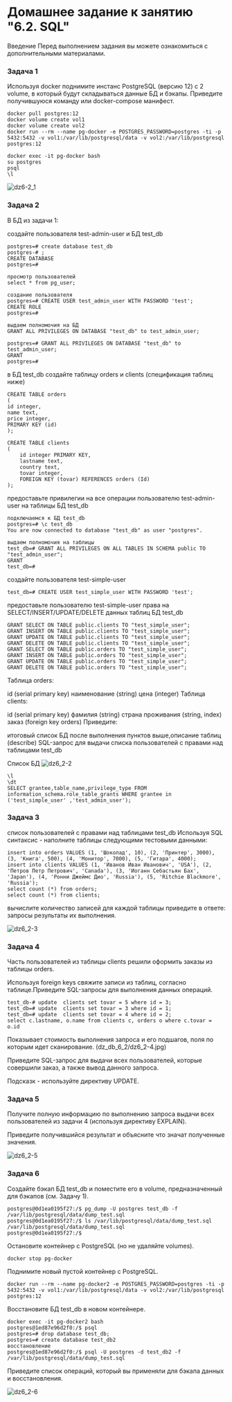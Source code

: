 # Домашнее задание к занятию "6.2. SQL"
Введение
Перед выполнением задания вы можете ознакомиться с дополнительными материалами.

### Задача 1
Используя docker поднимите инстанс PostgreSQL (версию 12) c 2 volume, в который будут складываться данные БД и бэкапы.
Приведите получившуюся команду или docker-compose манифест.

	docker pull postgres:12
	docker volume create vol1
	docker volume create vol2
	docker run --rm --name pg-docker -e POSTGRES_PASSWORD=postgres -ti -p 5432:5432 -v vol1:/var/lib/postgresql/data -v vol2:/var/lib/postgresql postgres:12

	docker exec -it pg-docker bash
	su postgres
	psql
	\l

![dz6-2_1](/dz_db_6_2/dz6_2-1.jpg) 


### Задача 2
В БД из задачи 1:

создайте пользователя test-admin-user и БД test_db

	postgres=# create database test_db
	postgres-# ;
	CREATE DATABASE
	postgres=#

	просмотр пользователей 
	select * from pg_user;
	
	создание пользователя
	postgres=# CREATE USER test_admin_user WITH PASSWORD 'test';
	CREATE ROLE
	postgres=#
	
	выдаем полномочия на БД
	GRANT ALL PRIVILEGES ON DATABASE "test_db" to test_admin_user;
	
	postgres=# GRANT ALL PRIVILEGES ON DATABASE "test_db" to test_admin_user;
	GRANT
	postgres=#
	
в БД test_db создайте таблицу orders и clients (спeцификация таблиц ниже)

	CREATE TABLE orders 
	(
	id integer, 
	name text, 
	price integer, 
	PRIMARY KEY (id) 
	);
	
	CREATE TABLE clients 
	(
		id integer PRIMARY KEY,
		lastname text,
		country text,
		tovar integer,
		FOREIGN KEY (tovar) REFERENCES orders (Id)
	);

предоставьте привилегии на все операции пользователю test-admin-user на таблицы БД test_db

	подключаемся к БД test_db
	postgres=# \c test_db
	You are now connected to database "test_db" as user "postgres".

	выдаем полномочия на таблицы
	test_db=# GRANT ALL PRIVILEGES ON ALL TABLES IN SCHEMA public TO "test_admin_user";
	GRANT
	test_db=#

создайте пользователя test-simple-user

	test_db=# CREATE USER test_simple_user WITH PASSWORD 'test';

предоставьте пользователю test-simple-user права на SELECT/INSERT/UPDATE/DELETE данных таблиц БД test_db

	GRANT SELECT ON TABLE public.clients TO "test_simple_user";
	GRANT INSERT ON TABLE public.clients TO "test_simple_user";
	GRANT UPDATE ON TABLE public.clients TO "test_simple_user";
	GRANT DELETE ON TABLE public.clients TO "test_simple_user";
	GRANT SELECT ON TABLE public.orders TO "test_simple_user";
	GRANT INSERT ON TABLE public.orders TO "test_simple_user";
	GRANT UPDATE ON TABLE public.orders TO "test_simple_user";
	GRANT DELETE ON TABLE public.orders TO "test_simple_user";


Таблица orders:

id (serial primary key)
наименование (string)
цена (integer)
Таблица clients:

id (serial primary key)
фамилия (string)
страна проживания (string, index)
заказ (foreign key orders)
Приведите:

итоговый список БД после выполнения пунктов выше,описание таблиц (describe)
SQL-запрос для выдачи списка пользователей с правами над таблицами test_db

Список БД
![dz6_2-2](dz_db_6_2/dz6_2-2.jpg)

	\l
	\dt
	SELECT grantee,table_name,privilege_type FROM information_schema.role_table_grants WHERE grantee in ('test_simple_user' ,'test_admin_user');


### Задача 3
список пользователей с правами над таблицами test_db
Используя SQL синтаксис - наполните таблицы следующими тестовыми данными:

	insert into orders VALUES (1, 'Шоколад', 10), (2, 'Принтер', 3000), (3, 'Книга', 500), (4, 'Монитор', 7000), (5, 'Гитара', 4000);
	insert into clients VALUES (1, 'Иванов Иван Иванович', 'USA'), (2, 'Петров Петр Петрович', 'Canada'), (3, 'Иоганн Себастьян Бах', 'Japan'), (4, 'Ронни Джеймс Дио', 'Russia'), (5, 'Ritchie Blackmore', 'Russia');
	select count (*) from orders;
	select count (*) from clients;

вычислите количество записей для каждой таблицы
приведите в ответе:
запросы
результаты их выполнения.

![dz6_2-3](dz_db_6_2/dz6_2-3.jpg)

### Задача 4
Часть пользователей из таблицы clients решили оформить заказы из таблицы orders.

Используя foreign keys свяжите записи из таблиц, согласно таблице.Приведите SQL-запросы для выполнения данных операций.

	test_db-# update  clients set tovar = 5 where id = 3;
	test_db=# update  clients set tovar = 3 where id = 1;
	test_db=# update  clients set tovar = 4 where id = 2;
	select c.lastname, o.name from clients c, orders o where c.tovar = o.id

Показывает стоимость выполнения запроса и его подшагов, поля по которым идет сканирование.
(dz_db_6_2/dz6_2-4.jpg)

Приведите SQL-запрос для выдачи всех пользователей, которые совершили заказ, а также вывод данного запроса.

Подсказк - используйте директиву UPDATE.


### Задача 5
Получите полную информацию по выполнению запроса выдачи всех пользователей из задачи 4 (используя директиву EXPLAIN).

Приведите получившийся результат и объясните что значат полученные значения.

![dz6_2-5](dz_db_6_2/dz6_2-5.jpg)


### Задача 6
Создайте бэкап БД test_db и поместите его в volume, предназначенный для бэкапов (см. Задачу 1).

	postgres@0d1ea0195f27:/$ pg_dump -U postgres test_db -f /var/lib/postgresql/data/dump_test.sql
	postgres@0d1ea0195f27:/$ ls /var/lib/postgresql/data/dump_test.sql
	/var/lib/postgresql/data/dump_test.sql
	postgres@0d1ea0195f27:/$

Остановите контейнер с PostgreSQL (но не удаляйте volumes).

	docker stop pg-docker

Поднимите новый пустой контейнер с PostgreSQL.

	docker run --rm --name pg-docker2 -e POSTGRES_PASSWORD=postgres -ti -p 5432:5432 -v vol1:/var/lib/postgresql/data -v vol2:/var/lib/postgresql postgres:12

Восстановите БД test_db в новом контейнере.

	docker exec -it pg-docker2 bash
	postgres@1ed87e96d2f0:/$ psql
	postgres=# drop database test_db;
	postgres=# create database test_db2
	восстановление
	postgres@1ed87e96d2f0:/$ psql -U postgres -d test_db2 -f /var/lib/postgresql/data/dump_test.sql

Приведите список операций, который вы применяли для бэкапа данных и восстановления.

![dz6_2-6](dz_db_6_2/dz6_2-6.jpg)

